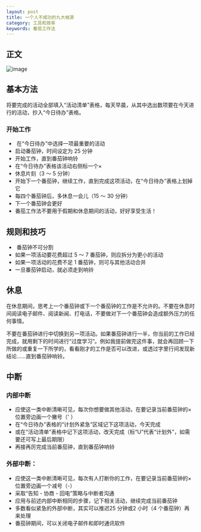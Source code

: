 ```yaml
---
layout: post
title: 一个人不成功的九大根源
category: 工具和效率
keywords: 番茄工作法
---
```



## 正文


![image](https://img3.doubanio.com/lpic/s4599081.jpg)


## 基本方法

将要完成的活动全部填入“活动清单”表格，每天早晨，从其中选出数项要在今天进行的活动，抄入“今日待办”表格。

### 开始工作

+  在“今日待办”中选择一项最重要的活动
+  启动番茄钟，时间设定为 25 分钟
+ 开始工作，直到番茄钟响铃
+ 在“今日待办”表格该活动右侧标一个×
+ 休息片刻（3 ～ 5 分钟）
+ 开始下一个番茄钟，继续工作，直到完成这项活动，在“今日待办”表格上划掉它
+ 每四个番茄钟后，多休息一会儿（15 ～ 30 分钟）
+ 下一个番茄钟会更好
+ 番茄工作法不要用于假期和休息期间的活动，好好享受生活！





## 规则和技巧
+  番茄钟不可分割
+ 如果一项活动要花费超过 5 ～ 7 番茄钟，则应拆分为更小的活动
+ 如果一项活动的花费不足 1 番茄钟，则可与其他活动合并
+ 一旦番茄钟启动，就必须走到响铃




## 休息
在休息期间，思考上一个番茄钟或下一个番茄钟的工作是不允许的。不要在休息时间阅读电子邮件、阅读新闻、打电话，不要做对下一个番茄钟会造成额外压力的任何事情。


不要在番茄钟进行中切换到另一项活动。如果番茄钟进行一半，你当前的工作已经完成，就用剩下的时间进行“过度学习”。例如我提前做完这件事，就会再回顾一下所做的或重复一下所学的，看看刚才的工作是否可以改进，或透过字里行间发现新结论……直到番茄钟响铃。


## 中断
### 内部中断
+ 应使这一类中断清晰可见，每次你想要做其他活动，在要记录当前番茄钟的× 位置旁边画一个撇号（' ）
+ 在“今日待办”表格的“计划外紧急”区域记下这项活动，今天完成
+ 或在“活动清单”表格中记下这项活动，改天完成（标“U”代表“计划外”，如需要还可写上最后期限）
+ 再接再厉完成当前番茄钟，直到番茄钟响铃


### 外部中断：
+ 应使这一类中断清晰可见，每次有人打断你的工作，在要记录当前番茄钟的× 位置旁边画一个减号（-）
+ 采取“告知 - 协商 - 回电”策略与中断者沟通
+  应用与前述内部中断相同的步骤，记下相关活动，继续完成当前番茄钟
+ 多数看似紧急的外部中断，其实可以推迟25 分钟或2 小时（4 个番茄钟）再来处理
+ 番茄钟期间，可以关闭电子邮件和即时通讯软件



